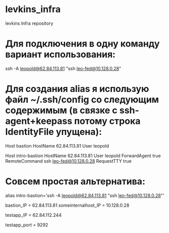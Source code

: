 # levkins_infra
levkins Infra repository

# Для подключения в одну команду вариант использования:
ssh -A leopold@62.84.113.81 "ssh leo-fed@10.128.0.28"

# Для создания alias я использую файл ~/.ssh/config со следующим содержимым (в связке с ssh-agent+keepass потому строка IdentityFile упущена):
Host bastion
HostName 62.84.113.81
User leopold

Host intro-bastion
HostName 62.84.113.81
User leopold
ForwardAgent true
RemoteCommand ssh leo-fed@10.128.0.28
RequestTTY true

# Совсем простая альтернатива:
alias intro-bastion='ssh -A leopold@62.84.113.81 "ssh leo-fed@10.128.0.28"'


bastion_IP = 62.84.113.81
someinternalhost_IP = 10.128.0.28

testapp_IP = 62.84.112.244

testapp_port = 9292
